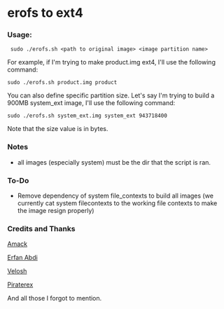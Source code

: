 # erofs to ext4 #

### Usage: ###

` 
sudo ./erofs.sh <path to original image> <image partition name>
`

For example, if I'm trying to make product.img ext4, I'll use the following command:

`
sudo ./erofs.sh product.img product
`

You can also define specific partition size.
Let's say I'm trying to build a 900MB system_ext image, I'll use the following command:

`
sudo ./erofs.sh system_ext.img system_ext 943718400
`

Note that the size value is in bytes.


### Notes ###

- all images (especially system) must be the dir that the script is ran.

### To-Do ###

- Remove dependency of system file_contexts to build all images (we currently cat system filecontexts to the working file contexts to make the image resign properly)

### Credits and Thanks ###

[Amack](https://github.com/amackpro)

[Erfan Abdi](https://github.com/erfanoabdi)

[Velosh](https://github.com/velosh)

[Piraterex](https://github.com/piraterex)

And all those I forgot to mention.